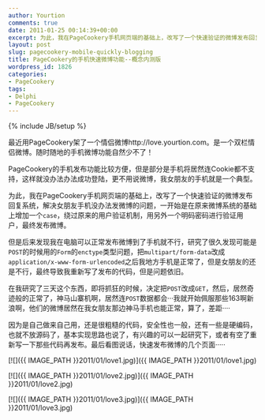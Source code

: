 ```yaml
---
author: Yourtion
comments: true
date: 2011-01-25 00:14:39+00:00
excerpt: 为此，我在PageCookery手机网页端的基础上，改写了一个快速验证的微博发布回复系统，解决女朋友手机没办法发微博的问题，一开始是在原来微博系统的基础上增加一个case，绕过原来的用户验证机制，用另外一个明码密码进行验证用户，最终发布微博。
layout: post
slug: pagecookery-mobile-quickly-blogging
title: PageCookery的手机快速微博功能--概念内测版
wordpress_id: 1826
categories:
- PageCookery
tags:
- Delphi
- PageCookery
---
```

{% include JB/setup %}

最近用PageCookery架了一个情侣微博http://love.yourtion.com。是一个双栏情侣微博。随时随地的手机微博功能自然少不了！

PageCookery的手机发布功能比较方便，但是部分是手机将居然连Cookie都不支持，这样就没办法办法成功登陆，更不用说微博，我女朋友的手机就是一个典型。

为此，我在PageCookery手机网页端的基础上，改写了一个快速验证的微博发布回复系统，解决女朋友手机没办法发微博的问题，一开始是在原来微博系统的基础上增加一个```case```，绕过原来的用户验证机制，用另外一个明码密码进行验证用户，最终发布微博。

但是后来发现我在电脑可以正常发布微博到了手机就不行，研究了很久发现可能是```POST```的时候用的```Form```的```enctype```类型问题，把```multipart/form-data```改成```application/x-www-form-urlencoded```之后我地方手机是正常了，但是女朋友的还是不行，最终导致我重新写了发布的代码，但是问题依旧。

在我研究了三天这个东西，即将抓狂的时候，决定把```POST```改成```GET```，然后，居然奇迹般的正常了，神马山寨机啊，居然连```POST```数据都会···我就开始佩服那些163啊新浪啊，他们的微博居然在我女朋友那边神马手机也能正常，算了，差距····

因为是自己做来自己用，还是很粗糙的代码，安全性也一般，还有一些是硬编码，也就不放源码了，基本实现思路也说了，有兴趣的可以一起研究下，或者有空了重新写一下那些代码再发布。最后看图说话，快速发布微博的几个页面·····

[![]({{ IMAGE_PATH }}2011/01/love1.jpg)]({{ IMAGE_PATH }}2011/01/love1.jpg)

[![]({{ IMAGE_PATH }}2011/01/love2.jpg)]({{ IMAGE_PATH }}2011/01/love2.jpg)

[![]({{ IMAGE_PATH }}2011/01/love3.jpg)]({{ IMAGE_PATH }}2011/01/love3.jpg)
